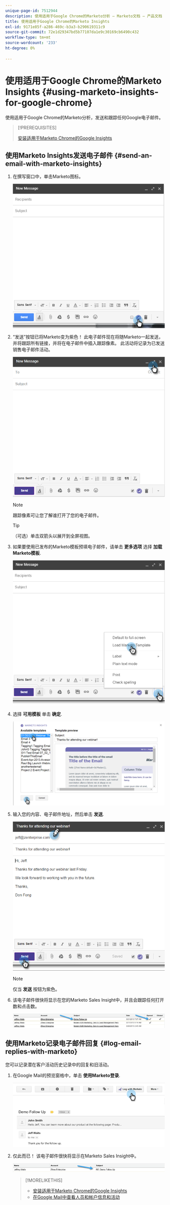```yaml
---
unique-page-id: 7512944
description: 使用适用于Google Chrome的Marketo分析 — Marketo文档 — 产品文档
title: 使用适用于Google Chrome的Marketo Insights
exl-id: 9171e85f-a286-469c-b3a3-b290619311c9
source-git-commit: 72e1d29347bd5b77107da1e9c30169cb6490c432
workflow-type: tm+mt
source-wordcount: '233'
ht-degree: 0%

---
```


# 使用适用于Google Chrome的Marketo Insights {#using-marketo-insights-for-google-chrome}

使用适用于Google Chrome的Marketo分析，发送和跟踪任何Google电子邮件。

>[!PREREQUISITES]
>
>[安装适用于Marketo Chrome的Google Insights](/help/marketo/product-docs/marketo-sales-insight/msi-chrome-plugin/install-marketo-insights-for-google-chrome.md)

## 使用Marketo Insights发送电子邮件 {#send-an-email-with-marketo-insights}

1. 在撰写窗口中，单击Marketo图标。

   ![](assets/image2015-10-5-14-3a57-3a53.png)

1. “发送”按钮已将Marketo变为紫色！ 此电子邮件现在将随Marketo一起发送，并将跟踪所有链接，并将在电子邮件中插入跟踪像素。 此活动将记录为已发送销售电子邮件活动。

   ![](assets/image2015-10-5-15-3a2-3a21.png)

   >[!NOTE]
   >
   >跟踪像素可让您了解谁打开了您的电子邮件。

   >[!TIP]
   >
   >（可选）单击双箭头以展开到全屏视图。

1. 如果要使用已发布的Marketo模板预填电子邮件，请单击 **更多选项** 选择 **加载Marketo模板**.

   ![](assets/image2015-10-5-15-3a6-3a50.png)

1. 选择 **可用模板** 单击 **确定**.

   ![](assets/image2015-10-5-15-3a11-3a44.png)

1. 输入您的内容、电子邮件地址，然后单击 **发送**.

   ![](assets/image2015-10-6-14-3a37-3a32.png)

   >[!NOTE]
   >
   >仅当 **发送** 按钮为紫色。

1. 该电子邮件很快将显示在您的Marketo Sales Insight中，并且会跟踪任何打开数和点击数。

   ![](assets/image2015-4-23-16-3a59-3a43.png)

## 使用Marketo记录电子邮件回复 {#log-email-replies-with-marketo}

您可以记录潜在客户活动历史记录中的回复和旧活动。

1. 在Google Mail的预览窗格中，单击 **使用Marketo登录**.

   ![](assets/image2015-4-23-17-3a0-3a42.png)

1. 仅此而已！ 该电子邮件很快将显示在Marketo Sales Insight中。

   ![](assets/image2015-4-23-17-3a1-3a26.png)

   >[!MORELIKETHIS]
   >
   >* [安装适用于Marketo Chrome的Google Insights](/help/marketo/product-docs/marketo-sales-insight/msi-chrome-plugin/install-marketo-insights-for-google-chrome.md)
   >* [在Google Mail中查看人员和帐户信息和活动](/help/marketo/product-docs/marketo-sales-insight/msi-chrome-plugin/view-person-and-account-information-and-activities-in-google-mail.md)


